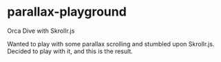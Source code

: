 parallax-playground
===================

Orca Dive with Skrollr.js

Wanted to play with some parallax scrolling and stumbled upon Skrollr.js. Decided to play with it, and this is the result.
